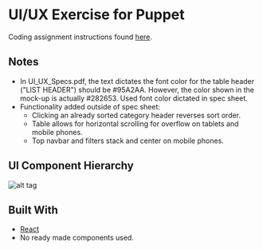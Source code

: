 # UI/UX Exercise for Puppet

Coding assignment instructions found [here](https://github.com/Distelli/ui-ux-exercise1).

## Notes
* In UI_UX_Specs.pdf, the text dictates the font color for the table header ("LIST HEADER") should be #95A2AA. However, the color shown in the mock-up is actually #282653. Used font color dictated in spec sheet.
* Functionality added outside of spec sheet:
    * Clicking an already sorted category header reverses sort order.
    * Table allows for horizontal scrolling for overflow on tablets and mobile phones.
    * Top navbar and filters stack and center on mobile phones.

## UI Component Hierarchy
![alt tag](https://i.imgur.com/IurMz5e.png "UI Component Hierarchy")

## Built With
* [React](https://reactjs.org/)
* No ready made components used.
